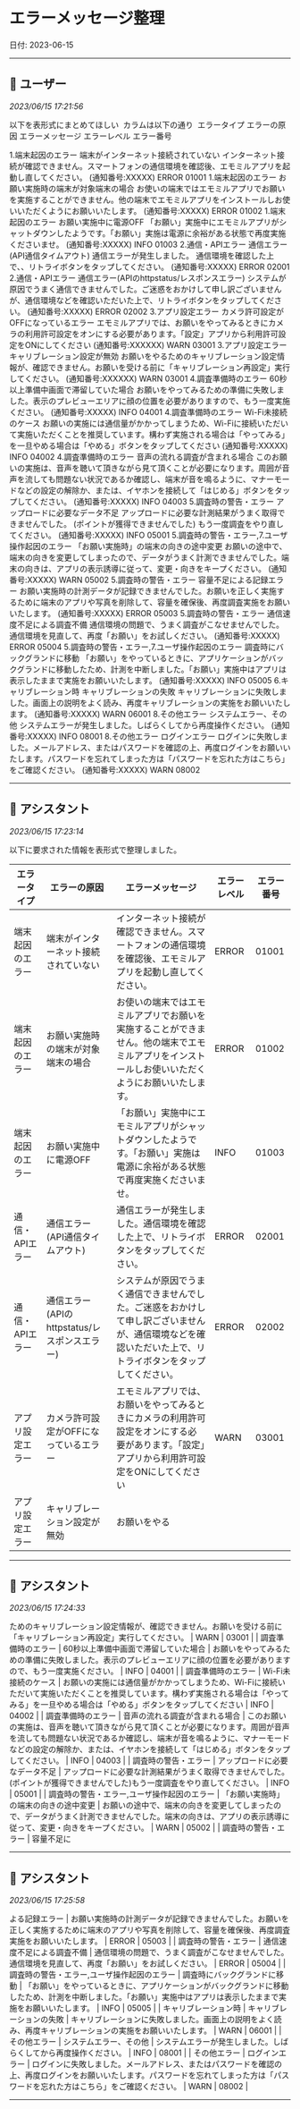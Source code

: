 # エラーメッセージ整理

日付: 2023-06-15

---

## 👤 ユーザー
*2023/06/15 17:21:56*

以下を表形式にまとめてほしい 
カラムは以下の通り
 エラータイプ
エラーの原因
エラーメッセージ
エラーレベル
エラー番号

1.端末起因のエラー	端末がインターネット接続されていない	インターネット接続が確認できません。スマートフォンの通信環境を確認後、エモミルアプリを起動し直してください。
(通知番号:XXXXX)	ERROR	01001
1.端末起因のエラー	お願い実施時の端末が対象端末の場合	お使いの端末ではエモミルアプリでお願いを実施することができません。他の端末でエモミルアプリをインストールしお使いいただくようにお願いいたします。
(通知番号:XXXXX)	ERROR	01002
1.端末起因のエラー	お願い実施中に電源OFF	「お願い」実施中にエモミルアプリがシャットダウンしたようです。「お願い」実施は電源に余裕がある状態で再度実施くださいませ。
(通知番号:XXXXX)	INFO	01003
2.通信・APIエラー	通信エラー(API通信タイムアウト)	通信エラーが発生しました。
通信環境を確認した上で、、リトライボタンをタップしてください。
(通知番号:XXXXX)	ERROR	02001
2.通信・APIエラー	通信エラー(APIのhttpstatus/レスポンスエラー)	システムが原因でうまく通信できませんでした。ご迷惑をおかけして申し訳ございませんが、通信環境などを確認いただいた上で、リトライボタンをタップしてください。
(通知番号:XXXXX)	ERROR	02002
3.アプリ設定エラー	カメラ許可設定がOFFになっているエラー	エモミルアプリでは、お願いをやってみるときにカメラの利用許可設定をオンにする必要があります。「設定」アプリから利用許可設定をONにしてください
(通知番号:XXXXXX)	WARN	03001
3.アプリ設定エラー	キャリブレーション設定が無効	お願いをやるためのキャリブレーション設定情報が、確認できません。お願いを受ける前に「キャリブレーション再設定」実行してください。
(通知番号:XXXXXX)	WARN	03001
4.調査準備時のエラー	60秒以上準備中画面で滞留していた場合	お願いをやってみるための準備に失敗しました。表示のプレビューエリアに顔の位置を必要がありますので、もう一度実施ください。
(通知番号:XXXXX)	INFO	04001
4.調査準備時のエラー	Wi-Fi未接続のケース	お願いの実施には通信量がかかってしまうため、Wi-Fiに接続いただいて実施いただくことを推奨しています。構わず実施される場合は「やってみる」を一旦やめる場合は「やめる」ボタンをタップしてください
(通知番号:XXXXX)	INFO	04002
4.調査準備時のエラー	音声の流れる調査が含まれる場合	このお願いの実施は、音声を聴いて頂きながら見て頂くことが必要になります。周囲が音声を流しても問題ない状況であるか確認し、端末が音を鳴るように、マナーモードなどの設定の解除か、または、イヤホンを接続して「はじめる」ボタンをタップしてください。
(通知番号:XXXXX)	INFO	04003
5.調査時の警告・エラー	アップロードに必要なデータ不足	アップロードに必要な計測結果がうまく取得できませんでした。
(ポイントが獲得できませんでした)
もう一度調査をやり直してください。
(通知番号:XXXXX)	INFO	05001
5.調査時の警告・エラー,7.ユーザ操作起因のエラー	「お願い実施時」の端末の向きの途中変更	お願いの途中で、端末の向きを変更してしまったので、データがうまく計測できませんでした。端末の向きは、アプリの表示誘導に従って、変更・向きをキープください。
(通知番号:XXXXX)	WARN	05002
5.調査時の警告・エラー	容量不足による記録エラー	お願い実施時の計測データが記録できませんでした。お願いを正しく実施するために端末のアプリや写真を削除して、容量を確保後、再度調査実施をお願いいたします。
(通知番号:XXXXX)	ERROR	05003
5.調査時の警告・エラー	通信速度不足による調査不備	通信環境の問題で、うまく調査がこなせませんでした。通信環境を見直して、再度「お願い」をお試しください。
(通知番号:XXXXX)	ERROR	05004
5.調査時の警告・エラー,7.ユーザ操作起因のエラー	調査時にバックグランドに移動	「お願い」をやっているときに、アプリケーションがバックグランドに移動したため、計測を中断しました。「お願い」実施中はアプリは表示したままで実施をお願いいたします。
(通知番号:XXXXX)	INFO	05005
6.キャリブレーション時	キャリブレーションの失敗	キャリブレーションに失敗しました。画面上の説明をよく読み、再度キャリブレーションの実施をお願いいたします。
(通知番号:XXXXX)	WARN	06001
8.その他エラー	システムエラー、その他	システムエラーが発生しました。しばらくしてから再度操作ください。
(通知番号:XXXXX)	INFO	08001
8.その他エラー	ログインエラー	ログインに失敗しました。メールアドレス、またはパスワードを確認の上、再度ログインをお願いいたします。パスワードを忘れてしまった方は「パスワードを忘れた方はこちら」をご確認ください。
(通知番号:XXXXX)	WARN	08002

---

## 🤖 アシスタント
*2023/06/15 17:23:14*

以下に要求された情報を表形式で整理しました。

| エラータイプ            | エラーの原因                      | エラーメッセージ                                                                                            | エラーレベル | エラー番号 |
|------------------------|---------------------------------|-----------------------------------------------------------------------------------------------------------|------------|------------|
| 端末起因のエラー        | 端末がインターネット接続されていない  | インターネット接続が確認できません。スマートフォンの通信環境を確認後、エモミルアプリを起動し直してください。 | ERROR      | 01001      |
| 端末起因のエラー        | お願い実施時の端末が対象端末の場合     | お使いの端末ではエモミルアプリでお願いを実施することができません。他の端末でエモミルアプリをインストールしお使いいただくようにお願いいたします。 | ERROR      | 01002      |
| 端末起因のエラー        | お願い実施中に電源OFF            | 「お願い」実施中にエモミルアプリがシャットダウンしたようです。「お願い」実施は電源に余裕がある状態で再度実施くださいませ。 | INFO       | 01003      |
| 通信・APIエラー         | 通信エラー(API通信タイムアウト)    | 通信エラーが発生しました。通信環境を確認した上で、リトライボタンをタップしてください。                                | ERROR      | 02001      |
| 通信・APIエラー         | 通信エラー(APIのhttpstatus/レスポンスエラー) | システムが原因でうまく通信できませんでした。ご迷惑をおかけして申し訳ございませんが、通信環境などを確認いただいた上で、リトライボタンをタップしてください。 | ERROR      | 02002      |
| アプリ設定エラー        | カメラ許可設定がOFFになっているエラー  | エモミルアプリでは、お願いをやってみるときにカメラの利用許可設定をオンにする必要があります。「設定」アプリから利用許可設定をONにしてください | WARN       | 03001      |
| アプリ設定エラー        | キャリブレーション設定が無効         | お願いをやる

---

## 🤖 アシスタント
*2023/06/15 17:24:33*

ためのキャリブレーション設定情報が、確認できません。お願いを受ける前に「キャリブレーション再設定」実行してください。               | WARN       | 03001      |
| 調査準備時のエラー       | 60秒以上準備中画面で滞留していた場合  | お願いをやってみるための準備に失敗しました。表示のプレビューエリアに顔の位置を必要がありますので、もう一度実施ください。                        | INFO       | 04001      |
| 調査準備時のエラー       | Wi-Fi未接続のケース             | お願いの実施には通信量がかかってしまうため、Wi-Fiに接続いただいて実施いただくことを推奨しています。構わず実施される場合は「やってみる」を一旦やめる場合は「やめる」ボタンをタップしてください | INFO       | 04002      |
| 調査準備時のエラー       | 音声の流れる調査が含まれる場合     | このお願いの実施は、音声を聴いて頂きながら見て頂くことが必要になります。周囲が音声を流しても問題ない状況であるか確認し、端末が音を鳴るように、マナーモードなどの設定の解除か、または、イヤホンを接続して「はじめる」ボタンをタップしてください。 | INFO       | 04003      |
| 調査時の警告・エラー      | アップロードに必要なデータ不足     | アップロードに必要な計測結果がうまく取得できませんでした。(ポイントが獲得できませんでした)もう一度調査をやり直してください。                            | INFO       | 05001      |
| 調査時の警告・エラー,ユーザ操作起因のエラー | 「お願い実施時」の端末の向きの途中変更 | お願いの途中で、端末の向きを変更してしまったので、データがうまく計測できませんでした。端末の向きは、アプリの表示誘導に従って、変更・向きをキープください。 | WARN       | 05002      |
| 調査時の警告・エラー      | 容量不足に

---

## 🤖 アシスタント
*2023/06/15 17:25:58*

よる記録エラー        | お願い実施時の計測データが記録できませんでした。お願いを正しく実施するために端末のアプリや写真を削除して、容量を確保後、再度調査実施をお願いいたします。                   | ERROR      | 05003      |
| 調査時の警告・エラー      | 通信速度不足による調査不備       | 通信環境の問題で、うまく調査がこなせませんでした。通信環境を見直して、再度「お願い」をお試しください。                                                      | ERROR      | 05004      |
| 調査時の警告・エラー,ユーザ操作起因のエラー | 調査時にバックグランドに移動       | 「お願い」をやっているときに、アプリケーションがバックグランドに移動したため、計測を中断しました。「お願い」実施中はアプリは表示したままで実施をお願いいたします。 | INFO       | 05005      |
| キャリブレーション時      | キャリブレーションの失敗        | キャリブレーションに失敗しました。画面上の説明をよく読み、再度キャリブレーションの実施をお願いいたします。                                                        | WARN       | 06001      |
| その他エラー            | システムエラー、その他           | システムエラーが発生しました。しばらくしてから再度操作ください。                                                                                   | INFO       | 08001      |
| その他エラー            | ログインエラー                 | ログインに失敗しました。メールアドレス、またはパスワードを確認の上、再度ログインをお願いいたします。パスワードを忘れてしまった方は「パスワードを忘れた方はこちら」をご確認ください。    | WARN       | 08002      |

---
